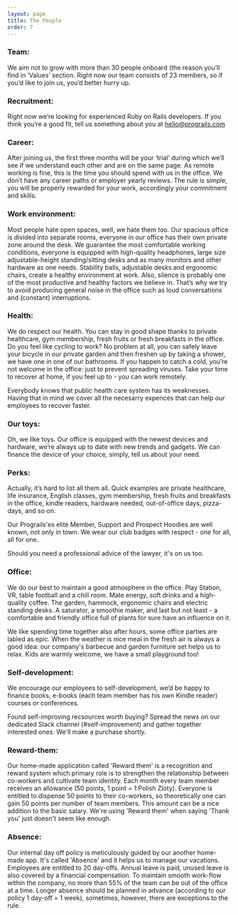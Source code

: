 ```yaml
---
layout: page
title: The People
order: 7
---
```



### Team:

We aim not to grow with more than 30 people onboard (the reason you’ll find in ‘Values’ section. Right now our team consists of 23 members, so if you’d like to join us, you’d better hurry up.

### Recruitment:

Right now we’re looking for experienced Ruby on Rails developers. If you think you’re a good fit, tell us something about you at hello@prograils.com

### Career:

After joining us, the first three months will be your ‘trial’ during which we’ll see if we understand each other and are on the same page. As remote working is fine, this is the time you should spend with us in the office. We don’t have any career paths or employer yearly reviews. The rule is simple, you will be properly rewarded for your work, accordingly your commitment and skills.

### Work environment:

Most people hate open spaces, well, we hate them too. Our spacious office is divided into separate rooms, everyone in our office has their own private zone around the desk. We guarantee the most comfortable working conditions, everyone is equipped with high-quality headphones, large size adjustable-height standing/sitting desks and as many monitors and other hardware as one needs. Stability balls, adjustable desks and ergonomic chairs, create a healthy environment at work. Also, silence is probably one of the most productive and healthy factors we believe in. That’s why we try to avoid producing general noise in the office such as loud conversations and (constant) interruptions.


### Health:

We do respect our health. You can stay in good shape thanks to private healthcare, gym membership, fresh fruits or fresh breakfasts in the office. Do you feel like cycling to work? No problem at all, you can safely leave your bicycle in our private garden and then freshen up by taking a shower, we have one in one of our bathrooms. If you happen to catch a cold, you’re not welcome in the office: just to prevent spreading viruses. Take your time to recover at home, if you feel up to - you can work remotely.

Everybody knows that public health care system has its weaknesses. Having that in mind we cover all the necesarry expences that can help our employees to recover faster.

### Our toys:

Oh, we like toys. Our office is equipped with the newest devices and hardware, we’re always up to date with new trends and gadgets. We can finance the device of your choice, simply, tell us about your need.

### Perks:

Actually, it’s hard to list all them all. Quick examples are private healthcare, life insurance, English classes, gym membership, fresh fruits and breakfasts in the office, kindle readers, hardware needed, out-of-office days, pizza-days, and so on.

Our Prograils'es elite Member, Support and Prospect Hoodies are well known, not only in town. We wear our club badges with respect - one for all, all for one.

Should you need a professional advice of the lawyer, it's on us too.

### Office:

We do our best to maintain a good atmosphere in the office. Play Station, VR, table
football and a chill room. Mate energy, soft drinks and a high-quality coffee. The garden,
hammock, ergonomic chairs and electric standing desks. A saturator, a smoothie maker,
and last but not least - a comfortable and friendly office full of plants for sure have an
influence on it.

We like spending time together also after hours, some office parties are labled as epic. When the weather is nice meal in the fresh air is always a good idea: our company's barbecue and garden furniture set helps us to relax. Kids are warmly welcome, we have a small playground too!


### Self-development:

We encourage our employees to self-development, we’d be happy to finance books, e-books (each team member has his own Kindle reader) courses or conferences.

Found self-improving recsources worth buying? Spread the news on our dedicated Slack channel (#self-improvement) and gather together interested ones. We'll make a purchase shortly.


### Reward-them:

Our home-made application called 'Reward them' is a recognition and reward system which primary role is to strengthen the relationship between co-workers and cultivate team identity. Each month every team member receives an allowance (50 points, 1 point = 1 Polish Zloty). Everyone is entitled to dispense 50 points to their co-workers, so theoretically one can gain 50 points per number of team members. This amount can be a nice addition to the basic salary. We're using 'Reward them' when saying 'Thank you' just doesn't seem like enough.

### Absence:

Our internal day off policy is meticulously guided by our another home-made app. It's called 'Absence' and it helps us to manage our vacations. Employees are entitled to 20 day-offs. Annual leave is paid, unused leave is also covered by a financial compensation. To maintain smooth work-flow within the company, no more than 55% of the team can be out of the office at a time. Longer absence should be planned in advance (according to our policy 1 day-off = 1 week), sometimes, however, there are exceptions to the rule.
